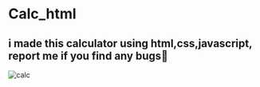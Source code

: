 # Calc_html
## i made this calculator using html,css,javascript, report me if you find any bugs🧮


![calc](https://github.com/OtavioRdR/Calc_html/assets/89658002/2d8c83dd-fd9c-4a16-ace9-8f147266bfd9)

